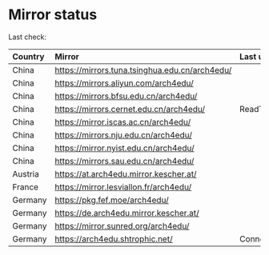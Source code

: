 <script src="./time.js"></script>
# Mirror status
Last check: <script type="text/javascript">localize(1752071163.0745127);</script>

|Country|Mirror|Last update|
|:------|:-----|:----------|
|China|https://mirrors.tuna.tsinghua.edu.cn/arch4edu/|<script type="text/javascript">localize(1752043741);</script>|
|China|https://mirrors.aliyun.com/arch4edu/|<script type="text/javascript">localize(1752000532);</script>|
|China|https://mirrors.bfsu.edu.cn/arch4edu/|<script type="text/javascript">localize(1752000532);</script>|
|China|https://mirrors.cernet.edu.cn/arch4edu/|ReadTimeout|
|China|https://mirror.iscas.ac.cn/arch4edu/|<script type="text/javascript">localize(1752043741);</script>|
|China|https://mirrors.nju.edu.cn/arch4edu/|<script type="text/javascript">localize(1751957409);</script>|
|China|https://mirror.nyist.edu.cn/arch4edu/|<script type="text/javascript">localize(1752043741);</script>|
|China|https://mirrors.sau.edu.cn/arch4edu/|<script type="text/javascript">localize(1752000532);</script>|
|Austria|https://at.arch4edu.mirror.kescher.at/|<script type="text/javascript">localize(1752043741);</script>|
|France|https://mirror.lesviallon.fr/arch4edu/|<script type="text/javascript">localize(1752043741);</script>|
|Germany|https://pkg.fef.moe/arch4edu/|<script type="text/javascript">localize(1752043741);</script>|
|Germany|https://de.arch4edu.mirror.kescher.at/|<script type="text/javascript">localize(1752043741);</script>|
|Germany|https://mirror.sunred.org/arch4edu/|<script type="text/javascript">localize(1752043741);</script>|
|Germany|https://arch4edu.shtrophic.net/|ConnectionError|

<script src="./tablefilter/tablefilter.js"></script>
<script src="./table.js"></script>